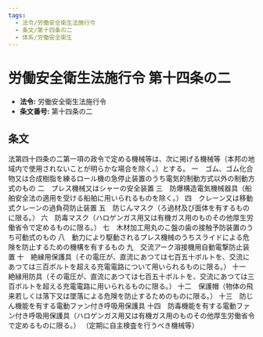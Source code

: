 ```yaml
---
tags:
  - 法令/労働安全衛生法施行令
  - 条文/第十四条の二
  - 体系/労働安全衛生
---
```

# 労働安全衛生法施行令 第十四条の二

- **法令:** 労働安全衛生法施行令
- **条文番号:** 第十四条の二

## 条文
法第四十四条の二第一項の政令で定める機械等は、次に掲げる機械等（本邦の地域内で使用されないことが明らかな場合を除く。）とする。
一　ゴム、ゴム化合物又は合成樹脂を練るロール機の急停止装置のうち電気的制動方式以外の制動方式のもの
二　プレス機械又はシャーの安全装置
三　防爆構造電気機械器具（船舶安全法の適用を受ける船舶に用いられるものを除く。）
四　クレーン又は移動式クレーンの過負荷防止装置
五　防じんマスク（ろ過材及び面体を有するものに限る。）
六　防毒マスク（ハロゲンガス用又は有機ガス用のものその他厚生労働省令で定めるものに限る。）
七　木材加工用丸のこ盤の歯の接触予防装置のうち可動式のもの
八　動力により駆動されるプレス機械のうちスライドによる危険を防止するための機構を有するもの
九　交流アーク溶接機用自動電撃防止装置
十　絶縁用保護具（その電圧が、直流にあつては七百五十ボルトを、交流にあつては三百ボルトを超える充電電路について用いられるものに限る。）
十一　絶縁用防具（その電圧が、直流にあつては七百五十ボルトを、交流にあつては三百ボルトを超える充電電路に用いられるものに限る。）
十二　保護帽（物体の飛来若しくは落下又は墜落による危険を防止するためのものに限る。）
十三　防じん機能を有する電動ファン付き呼吸用保護具
十四　防毒機能を有する電動ファン付き呼吸用保護具（ハロゲンガス用又は有機ガス用のものその他厚生労働省令で定めるものに限る。）
（定期に自主検査を行うべき機械等）

